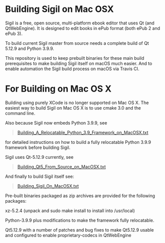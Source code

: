 Building Sigil on Mac OSX 
==========================

Sigil is a free, open source, multi-platform ebook editor that uses
Qt (and QtWebEngine). It is designed to edit books in ePub format (both ePub 2 and ePub 3).

To build current Sigil master from source needs a complete build of Qt 5.12.9 
and Python 3.9.9.

This repository is used to keep prebuilt binaries for these main build
prerequisites to make building Sigil itself on macOS much easier.  And
to enable automation the Sigil build process on macOS via Travis CI.


For Building on Mac OS X
========================

Building using purely XCode is no longer supported on Mac OS X.  The easiest 
way to build Sigil on Mac OS X is to use cmake 3.0 and the command line.   

Also because Sigil now embeds Python 3.9.9, see  

> [Building_A_Relocatable_Python_3.9_Framework_on_MacOSX.txt](./Building_A_Relocatable_Python_3.9_Framework_on_MacOSX.txt)

for detailed instructions on how to build a fully relocatable Python 3.9.9 framework before
building Sigil.  

Sigil uses Qt-5.12.9 currently, see  

> [Building_Qt5_From_Source_on_MacOSX.txt](./Building_Qt5_From_Source_on_MacOSX.txt)


And finally to build Sigil itself see:

> [Building_Sigil_On_MacOSX.txt](./Building_Sigil_On_MacOSX.txt)

Pre-built binaries packaged as zip archives are provided for the following
packages:


xz-5.2.4 (unpack and sudo make install to install into /usr/local)

Python-3.9.9 plus modifications to make the framework fully relocatable.

Qt5.12.9 with a number of patches and bug fixes to make Qt5.12.9 usable and 
configured to enable proprietary-codecs in QtWebEngine

